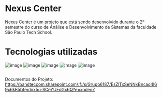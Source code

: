 # Nexus Center

Nexus Center é um projeto que está sendo desenvolvido durante o 2º semestre do curso de Análise e Desenvolvimento de Sistemas da faculdade São Paulo Tech School. 

# Tecnologias utilizadas

![image](https://img.shields.io/badge/HTML5-E34F26?style=for-the-badge&logo=html5&logoColor=white)
![image](https://img.shields.io/badge/CSS3-1572B6?style=for-the-badge&logo=css3&logoColor=white)
![image](https://img.shields.io/badge/JavaScript-F7DF1E?style=for-the-badge&logo=javascript&logoColor=black)
![image](https://img.shields.io/badge/MySQL-005C84?style=for-the-badge&logo=mysql&logoColor=white)
![image](https://img.shields.io/badge/Java-ED8B00?style=for-the-badge&logo=openjdk&logoColor=white)


##

Documentos do Projeto: https://bandteccom.sharepoint.com/:f:/s/Grupo6187/EsZlTxSeNNxBncao4l69x6kB5bferdnx5u-SCeYUEdGx6Q?e=xodenZ

